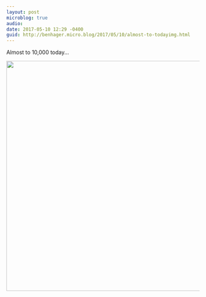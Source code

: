 ```yaml
---
layout: post
microblog: true
audio: 
date: 2017-05-10 12:29 -0400
guid: http://benhager.micro.blog/2017/05/10/almost-to-todayimg.html
---
```

Almost to 10,000 today...

<img src="http://benhager.micro.blog/uploads/2017/74af80c5f3.jpg" width="600" height="600" style="height: auto" />
